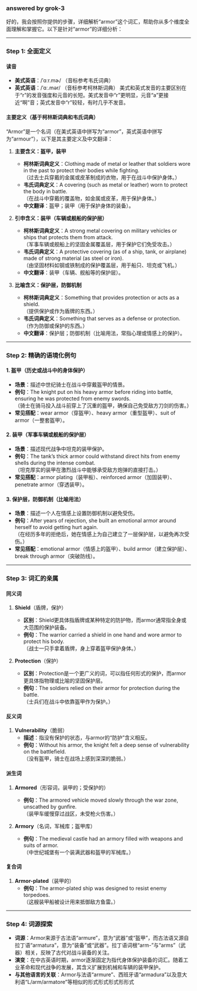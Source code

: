 ### answered by grok-3
好的，我会按照你提供的步骤，详细解析“armor”这个词汇，帮助你从多个维度全面理解和掌握它。以下是针对“armor”的详细分析：

---

### Step 1: 全面定义

#### 读音
- **美式英语**：/ˈɑːr.mɚ/ （音标参考韦氏词典）
- **英式英语**：/ˈɑː.mər/ （音标参考柯林斯词典）
美式和英式发音的主要区别在于“r”的发音强度和元音的长短。美式发音中“r”更明显，元音“a”更接近“啊”音；英式发音中“r”较轻，有时几乎不发音。

#### 主要定义（基于柯林斯词典和韦氏词典）
“Armor”是一个名词（在美式英语中拼写为“armor”，英式英语中拼写为“armour”），以下是其主要定义及中文翻译：

1. **主要含义：盔甲，装甲**
   - **柯林斯词典定义**：Clothing made of metal or leather that soldiers wore in the past to protect their bodies while fighting.  
     （过去士兵穿戴的金属或皮革制成的衣物，用于在战斗中保护身体。）
   - **韦氏词典定义**：A covering (such as metal or leather) worn to protect the body in battle.  
     （在战斗中穿戴的覆盖物，如金属或皮革，用于保护身体。）
   - **中文翻译**：盔甲；装甲（用于保护身体的装备）。

2. **引申含义：装甲（车辆或舰船的保护层）**
   - **柯林斯词典定义**：A strong metal covering on military vehicles or ships that protects them from attack.  
     （军事车辆或舰船上的坚固金属覆盖层，用于保护它们免受攻击。）
   - **韦氏词典定义**：A protective covering (as of a ship, tank, or airplane) made of strong material (as steel or iron).  
     （由坚固材料如钢或铁制成的保护覆盖层，用于船只、坦克或飞机。）
   - **中文翻译**：装甲（车辆、舰船等的保护层）。

3. **比喻含义：保护层，防御机制**
   - **柯林斯词典定义**：Something that provides protection or acts as a shield.  
     （提供保护或作为盾牌的东西。）
   - **韦氏词典定义**：Something that serves as a defense or protection.  
     （作为防御或保护的东西。）
   - **中文翻译**：保护层；防御机制（比喻用法，常指心理或情感上的保护）。

---

### Step 2: 精确的语境化例句

#### 1. 盔甲（历史或战斗中的身体保护）
- **场景**：描述中世纪骑士在战斗中穿戴盔甲的情景。
- **例句**：The knight put on his heavy armor before riding into battle, ensuring he was protected from enemy swords.  
  （骑士在骑马投入战斗前穿上了沉重的盔甲，确保自己免受敌方刀剑的伤害。）
- **常见搭配**：wear armor（穿盔甲）、heavy armor（重型盔甲）、suit of armor（一整套盔甲）。

#### 2. 装甲（军事车辆或舰船的保护层）
- **场景**：描述现代战争中坦克的装甲保护。
- **例句**：The tank’s thick armor could withstand direct hits from enemy shells during the intense combat.  
  （坦克厚实的装甲在激烈战斗中能够承受敌方炮弹的直接打击。）
- **常见搭配**：armor plating（装甲板）、reinforced armor（加固装甲）、penetrate armor（穿透装甲）。

#### 3. 保护层，防御机制（比喻用法）
- **场景**：描述一个人在情感上设置防御机制以避免受伤。
- **例句**：After years of rejection, she built an emotional armor around herself to avoid getting hurt again.  
  （在经历多年的拒绝后，她在情感上为自己建立了一层保护层，以避免再次受伤。）
- **常见搭配**：emotional armor（情感上的盔甲）、build armor（建立保护层）、break through armor（突破防线）。

---

### Step 3: 词汇的亲属

#### 同义词
1. **Shield**（盾牌，保护）
   - **区别**：Shield更具体指盾牌或某种特定的防护物，而armor通常指全身或大范围的保护装备。
   - **例句**：The warrior carried a shield in one hand and wore armor to protect his body.  
     （战士一只手拿着盾牌，身上穿着盔甲保护身体。）

2. **Protection**（保护）
   - **区别**：Protection是一个更广义的词，可以指任何形式的保护，而armor更具体指物理或比喻的坚固保护层。
   - **例句**：The soldiers relied on their armor for protection during the battle.  
     （士兵们在战斗中依靠盔甲作为保护。）

#### 反义词
1. **Vulnerability**（脆弱）
   - **描述**：指没有保护的状态，与armor的“防护”含义相反。
   - **例句**：Without his armor, the knight felt a deep sense of vulnerability on the battlefield.  
     （没有盔甲，骑士在战场上感到深深的脆弱。）

#### 派生词
1. **Armored**（形容词，装甲的；受保护的）
   - **例句**：The armored vehicle moved slowly through the war zone, unscathed by gunfire.  
     （装甲车缓慢穿过战区，未受枪火伤害。）

2. **Armory**（名词，军械库；盔甲库）
   - **例句**：The medieval castle had an armory filled with weapons and suits of armor.  
     （中世纪城堡有一个装满武器和盔甲的军械库。）

#### 复合词
1. **Armor-plated**（装甲的）
   - **例句**：The armor-plated ship was designed to resist enemy torpedoes.  
     （这艘装甲船被设计用来抵御敌方鱼雷。）

---

### Step 4: 词源探索

- **词源**：Armor来源于古法语“armure”，意为“武器”或“盔甲”，而古法语又源自拉丁语“armatura”，意为“装备”或“武器”。拉丁语词根“arm-”与“arms”（武器）相关，反映了古代对战斗装备的关注。
- **演变**：在中古英语时期，armor逐渐固定为指代身体保护装备的词汇。随着工业革命和现代战争的发展，其含义扩展到机械和车辆的装甲保护。
- **与其他语言的关联**：Armor与法语“armure”、西班牙语“armadura”以及意大利语“L/arm/armatore”等相似的形式形式形式形形式